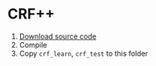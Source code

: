 # CRF++

1. [Download source code](https://taku910.github.io/crfpp)
2. Compile
3. Copy `crf_learn`, `crf_test` to this folder

